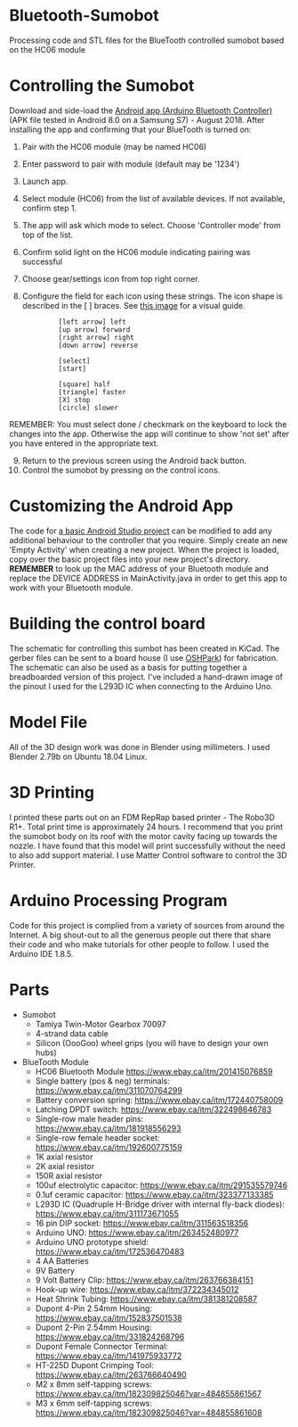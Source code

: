 # Bluetooth-Sumobot
Processing code and STL files for the BlueTooth controlled sumobot based on the HC06 module


# Controlling the Sumobot
Download and side-load the [Android app (Arduino Bluetooth Controller)](https://github.com/lead-harmony-lab/Bluetooth-Sumobot/blob/master/Arduino%20bluetooth%20controller_v1.3_apkpure.com.apk) (APK file tested in Android 8.0 on a Samsung S7) - August 2018. 
After installing the app and confirming that your BlueTooth is turned on:
1. Pair with the HC06 module (may be named HC06)
2. Enter password to pair with module (default may be '1234')
3. Launch app.
4. Select module (HC06) from the list of available devices. If not available, confirm step 1.
5. The app will ask which mode to select. Choose 'Controller mode' from top of the list.
6. Confirm solid light on the HC06 module indicating pairing was successful
7. Choose gear/settings icon from top right corner.
8. Configure the field for each icon using these strings. The icon shape is described in the [ ] braces. See [this image](https://github.com/lead-harmony-lab/Bluetooth-Sumobot/blob/master/Arduino%20bluetooth%20controller%20setup%20image.jpg) for a visual guide.
                
                [left arrow] left
                [up arrow] forward
                [right arrow] right
                [down arrow] reverse
                
                [select]
                [start]

                [square] half
                [triangle] faster
                [X] stop
                [circle] slower
REMEMBER: You must select done / checkmark on the keyboard to lock the changes into the app. Otherwise the app will continue to show 'not set' after you have entered in the appropriate text. 

9. Return to the previous screen using the Android back button.
10. Control the sumobot by pressing on the control icons.

# Customizing the Android App
The code for [a basic Android Studio project](https://github.com/lead-harmony-lab/Bluetooth-Sumobot/tree/master/Android%20Sumobot%20Controller/app/src/main) can be modified to add any additional behaviour to the controller that you require. Simply create an new 'Empty Activity' when creating a new project. When the project is loaded, copy over the basic project files into your new project's directory. **REMEMBER** to look up the MAC address of your Bluetooth module and replace the DEVICE ADDRESS in MainActivity.java in order to get this app to work with your Bluetooth module.

# Building the control board
The schematic for controlling this sumbot has been created in KiCad. The gerber files can be sent to a board house (I use [OSHPark](https://oshpark.com)) for fabrication. The schematic can also be used as a basis for putting together a breadboarded version of this project. I've included a hand-drawn image of the pinout I used for the L293D IC when connecting to the Arduino Uno.

# Model File
All of the 3D design work was done in Blender using millimeters. I used Blender 2.79b on Ubuntu 18.04 Linux.

# 3D Printing
I printed these parts out on an FDM RepRap based printer - The Robo3D R1+. Total print time is approximately 24 hours. I recommend that you print the sumobot body on its roof with the motor cavity facing up towards the nozzle. I have found that this model will print successfully without the need to also add support material. I use Matter Control software to control the 3D Printer.

# Arduino Processing Program
Code for this project is complied from a variety of sources from around the Internet. A big shout-out to all the generous people out there that share their code and who make tutorials for other people to follow. I used the Arduino IDE 1.8.5.

# Parts
* Sumobot
  * Tamiya Twin-Motor Gearbox 70097
  * 4-strand data cable
  * Silicon (OooGoo) wheel grips (you will have to design your own hubs)
* BlueTooth Module
  * HC06 Bluetooth Module https://www.ebay.ca/itm/201415076859
  * Single battery (pos & neg) terminals: https://www.ebay.ca/itm/311070764299
  * Battery conversion spring: https://www.ebay.ca/itm/172440758009
  * Latching DPDT switch: https://www.ebay.ca/itm/322498646783
  * Single-row male header pins: https://www.ebay.ca/itm/181918556293
  * Single-row female header socket: https://www.ebay.ca/itm/192600775159
  * 1K axial resistor
  * 2K axial resistor
  * 150R axial resistor
  * 100uf electrolytic capacitor: https://www.ebay.ca/itm/291535579746
  * 0.1uf ceramic capacitor: https://www.ebay.ca/itm/323377133385
  * L293D IC (Quadruple H-Bridge driver with internal fly-back diodes): https://www.ebay.ca/itm/311173671055
  * 16 pin DIP socket: https://www.ebay.ca/itm/311563518356
  * Arduino UNO: https://www.ebay.ca/itm/263452480977
  * Arduino UNO prototype shield: https://www.ebay.ca/itm/172536470483
  * 4 AA Batteries
  * 9V Battery
  * 9 Volt Battery Clip: https://www.ebay.ca/itm/263766384151
  * Hook-up wire: https://www.ebay.ca/itm/372234345012
  * Heat Shrink Tubing: https://www.ebay.ca/itm/381381208587
  * Dupont 4-Pin 2.54mm Housing: https://www.ebay.ca/itm/152837501538
  * Dupont 2-Pin 2.54mm Housing: https://www.ebay.ca/itm/331824268796
  * Dupont Female Connector Terminal: https://www.ebay.ca/itm/141975933772
  * HT-225D Dupont Crimping Tool: https://www.ebay.ca/itm/263766640490
  * M2 x 8mm self-tapping screws: https://www.ebay.ca/itm/182309825046?var=484855861567
  * M3 x 6mm self-tapping screws: https://www.ebay.ca/itm/182309825046?var=484855861608
  
  
  
